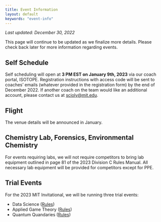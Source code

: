 ```yaml
---
title: Event Information
layout: default
keywords: "event-info"
---
```


_Last updated: December 30, 2022_

This page will continue to be updated as we finalize more details. Please check back later for more information regarding events.

## Self Schedule

Self scheduling will open at **3 PM EST on January 9th, 2023** via our coach portal, ISOTOPE. Registration instructions with access code will be sent to coaches’ emails (whatever provided in the registration form) by the end of December 2022. If another coach on the team would like an additional account, please contact us at scioly@mit.edu.

## Flight

The venue details will be announced in January.

## Chemistry Lab, Forensics, Environmental Chemistry

For events requiring labs, we will not require competitors to bring lab equipment outlined in page 81 of the 2023 Division C Rules Manual. All necessary lab equipment will be provided for competitors except for PPE.

## Trial Events

For the 2023 MIT Invitational, we will be running three trial events:

-   Data Science ([Rules](docs/2023_data_science_rules.pdf))
-   Applied Game Theory ([Rules](docs/2023_applied_game_theory_rules.pdf))
-   Quantum Quandaries ([Rules](docs/2023_quantum_quandaries_rules.pdf))
